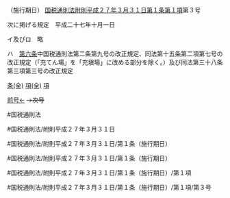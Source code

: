 （施行期日）
[国税通則法附則平成２７年３月３１日第１条第１項](国税通則法＿＿＿＿附則平成２７年３月３１日第１条第１項)第３号

次に掲げる規定　平成二十七年十月一日

イ及びロ　略

ハ　[第六条](国税通則法＿＿＿＿附則平成２７年３月３１日第６条第１項)中国税通則法第二条第九号の改正規定、同法第十五条第二項第七号の改正規定（「充てん場」を「充塡場」に改める部分を除く。）及び同法第三十八条第三項第三号の改正規定

[条(全)](国税通則法＿＿＿＿附則平成２７年３月３１日第１条_.md)    [項(全)](国税通則法＿＿＿＿附則平成２７年３月３１日第１条第１項_.md)    [項](国税通則法＿＿＿＿附則平成２７年３月３１日第１条第１項.md)

[前号←](国税通則法＿＿＿＿附則平成２７年３月３１日第１条第１項第２号.md)  ~~→次号~~

#国税通則法

#国税通則法/附則平成２７年３月３１日

#国税通則法/附則平成２７年３月３１日/第１条（施行期日）

#国税通則法/附則平成２７年３月３１日/第１条（施行期日）

#国税通則法/附則平成２７年３月３１日/第１条（施行期日）/第１項

#国税通則法/附則平成２７年３月３１日/第１条（施行期日）/第１項/第３号

